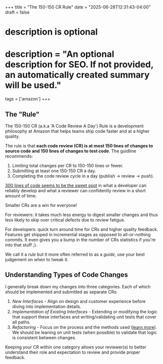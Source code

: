 +++
title = "The 150-150 CR Rule"
date = "2025-06-28T12:31:43-04:00"
draft = false

#
# description is optional
#
# description = "An optional description for SEO. If not provided, an automatically created summary will be used."

tags = ['amazon']
+++

## The "Rule"

The 150-150 CR (a.k.a 'A Code Review A Day') Rule is a development philosophy at Amazon that helps teams ship code faster and at a higher quality.

The rule is that **each code review (CR) is at most 150 lines of changes to source code and 150 lines of changes to test code**. The guidline recommends:

1. Limiting total changes per CR to 150-150 lines or fewer.
1. Submitting at least one 150-150 CR a day.
1. Completing the code review cycle in a day (publish -> review -> push).

[300 lines of code seems to be the sweet spot](http://viewer.media.bitpipe.com/1253203751_753/1284482743_310/11_Best_Practices_for_Peer_Code_Review.pdf) in what a developer can reliably develop and what a reviewer can confidently review in a short amount of time.

Smaller CRs are a win for everyone!

For reviewers: it takes much less energy to digest smaller changes and thus less likely to skip over critical defects due to review fatigue. 

For developers: quick turn around time for CRs and higher quality feedback. Features get shipped in incremental stages as opposed to all-or-nothing commits. It even gives you a bump in the number of CRs statistics if you're into that stuff ;).

We call it a *rule* but it more often referred to as a *guide*, use your best judgement on when to tweak it.

## Understanding Types of Code Changes

I generally break down my changes into three categories. Each of which should be implemented and submitted as separate CRs:

1. *New Interfaces* - Align on design and customer experience before diving into implementation details.
1. *Implementation of Existing Interfaces* - Extending or modifying the logic that support these interfaces and writing/validating unit tests that cover all paths.
1. *Refactoring* - Focus on the process and the methods used ([learn more](https://martinfowler.com/books/refactoring.html)). We should be leaning on unit tests (when possible) to validate that logic is consistent between changes.

Keeping your CR within one category allows your reviewer(s) to better understand their role and expectation to review and provide proper feedback.



